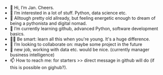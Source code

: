 - 👋 Hi, I’m Jan. Cheers.
- 👀 I’m interested in a lot of stuff. Python, data science etc. 
- 👴 Alltough pretty old allready, but feeling energetic enough to dream of being a pythonista and digital nomad.
- 🌱 I’m currently learning github, advanced Python, software development basics. 
- 👨‍🎓 Be smart: learn all this when you're young. It's a huge difference. 
- 💞️ I’m looking to collaborate on: maybe some project in the future
- 🎁 new job, working with data etc. would be nice. (currently manager business intelligence)
- 📫 How to reach me: for starters >> direct message in github will do (if this is possible on gighub?).

<!---
janpjads/janpjads is a ✨ special ✨ repository because its `README.md` (this file) appears on your GitHub profile.
You can click the Preview link to take a look at your changes.
--->
